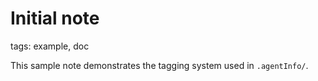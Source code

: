 # Initial note

tags: example, doc

This sample note demonstrates the tagging system used in `.agentInfo/`.

